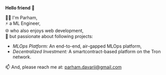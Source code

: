 **Hello friend** 👋  

👨‍💻 I'm Parham,  
⚡ a ML Engineer,  
🌐 who also enjoys web development,  
🚀 but passionate about following projects:
- *MLOps Platform:* An end-to-end, air-gapped MLOps platform,  
- *Decentralized Investment:* A smartcontract-based platform on the Tron network.

📫 And, please reach me at: parham.davarii@gmail.com
